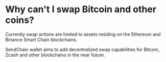 # Why can't I swap Bitcoin and other coins?

Currently swap actions are limited to assets residing on the Ethereum and Binance Smart Chain blockchains.

SendChain wallet aims to add decentralized swap capabilities for Bitcoin, Zcash and other blockchains in the near future.